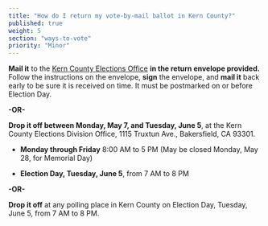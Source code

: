 ```yaml
---
title: "How do I return my vote-by-mail ballot in Kern County?"
published: true
weight: 5
section: "ways-to-vote"
priority: "Minor"
---
```


**Mail it** to the [Kern County Elections Office](#section-election-office-contact) **in the return envelope provided.**  Follow the instructions on the envelope, **sign** the envelope, and **mail it** back early to be sure it is received on time. It must be postmarked on or before Election Day. 

**-OR-**  

**Drop it off between Monday, May 7, and Tuesday, June 5**, at the Kern County Elections Division Office, 1115 Truxtun Ave., Bakersfield, CA 93301.  

- **Monday through Friday** 8:00 AM to 5 PM (May be closed Monday, May 28, for Memorial Day)  

- **Election Day, Tuesday, June 5**, from 7 AM to 8 PM  

**-OR-**  

**Drop it off** at any polling place in Kern County on Election Day, Tuesday, June 5, from 7 AM to 8 PM.  
